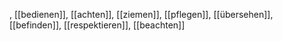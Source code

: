 , [[bedienen]], [[achten]], [[ziemen]], [[pflegen]], [[übersehen]], [[befinden]], [[respektieren]], [[beachten]]